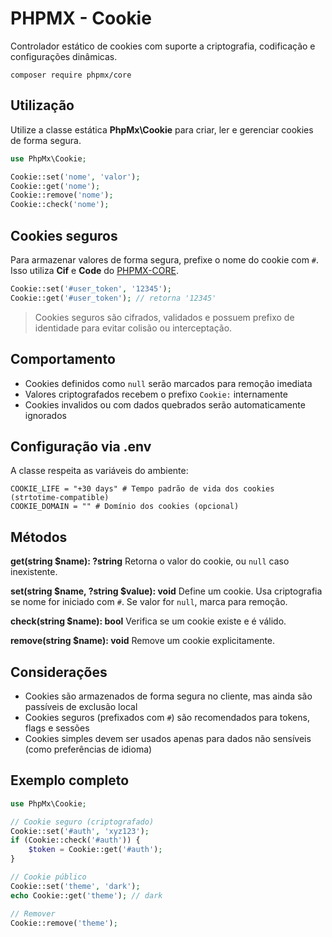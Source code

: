 # PHPMX - Cookie

Controlador estático de cookies com suporte a criptografia, codificação e configurações dinâmicas.

```
composer require phpmx/core
```

## Utilização

Utilize a classe estática **PhpMx\Cookie** para criar, ler e gerenciar cookies de forma segura.

```php
use PhpMx\Cookie;

Cookie::set('nome', 'valor');
Cookie::get('nome');
Cookie::remove('nome');
Cookie::check('nome');
```

## Cookies seguros

Para armazenar valores de forma segura, prefixe o nome do cookie com `#`. Isso utiliza **Cif** e **Code** do [PHPMX-CORE](https://github.com/php-mx/phpmx-core).

```php
Cookie::set('#user_token', '12345');
Cookie::get('#user_token'); // retorna '12345'
```

> Cookies seguros são cifrados, validados e possuem prefixo de identidade para evitar colisão ou interceptação.

## Comportamento

- Cookies definidos como `null` serão marcados para remoção imediata
- Valores criptografados recebem o prefixo `Cookie:` internamente
- Cookies invalidos ou com dados quebrados serão automaticamente ignorados

## Configuração via .env

A classe respeita as variáveis do ambiente:

```env
COOKIE_LIFE = "+30 days" # Tempo padrão de vida dos cookies (strtotime-compatible)
COOKIE_DOMAIN = "" # Domínio dos cookies (opcional)
```

## Métodos

**get(string \$name): ?string**
Retorna o valor do cookie, ou `null` caso inexistente.

**set(string \$name, ?string \$value): void**
Define um cookie. Usa criptografia se nome for iniciado com `#`. Se valor for `null`, marca para remoção.

**check(string \$name): bool**
Verifica se um cookie existe e é válido.

**remove(string \$name): void**
Remove um cookie explicitamente.

## Considerações

- Cookies são armazenados de forma segura no cliente, mas ainda são passíveis de exclusão local
- Cookies seguros (prefixados com `#`) são recomendados para tokens, flags e sessões
- Cookies simples devem ser usados apenas para dados não sensíveis (como preferências de idioma)

## Exemplo completo

```php
use PhpMx\Cookie;

// Cookie seguro (criptografado)
Cookie::set('#auth', 'xyz123');
if (Cookie::check('#auth')) {
    $token = Cookie::get('#auth');
}

// Cookie público
Cookie::set('theme', 'dark');
echo Cookie::get('theme'); // dark

// Remover
Cookie::remove('theme');
```
